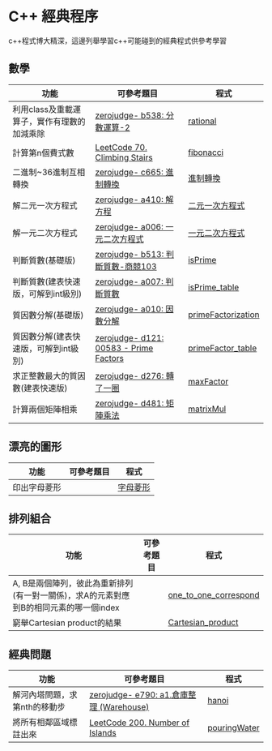 # C++ 經典程序
c++程式博大精深，這邊列舉學習c++可能碰到的經典程式供參考學習
## 數學
|功能|可參考題目| 程式|
| --- | --- | --- |
|利用class及重載運算子，實作有理數的加減乘除|[zerojudge- b538: 分數運算-2](https://zerojudge.tw/ShowProblem?problemid=b538)|[rational](https://github.com/FermatPredictor/classicalC_code/blob/master/rational.cpp)|
|計算第n個費式數|[LeetCode 70. Climbing Stairs](https://leetcode.com/problems/climbing-stairs/)|[fibonacci](https://github.com/FermatPredictor/classicalC_code/blob/master/fibonacci.cpp)|
|二進制~36進制互相轉換|[zerojudge- c665: 進制轉換](https://zerojudge.tw/ShowProblem?problemid=c665)|[進制轉換](https://github.com/FermatPredictor/classicalC_code/blob/master/%E9%80%B2%E5%88%B6%E8%BD%89%E6%8F%9B.cpp)|
|解二元一次方程式|[zerojudge- a410: 解方程](https://zerojudge.tw/ShowProblem?problemid=a410)|[二元一次方程式](https://github.com/FermatPredictor/classicalC_code/blob/master/%E4%BA%8C%E5%85%83%E4%B8%80%E6%AC%A1%E6%96%B9%E7%A8%8B%E5%BC%8F.cpp)|
|解一元二次方程式|[zerojudge- a006: 一元二次方程式](https://zerojudge.tw/ShowProblem?problemid=a006)|[一元二次方程式](https://github.com/FermatPredictor/classicalC_code/blob/master/%E4%B8%80%E6%AC%A1%E4%BA%8C%E6%AC%A1%E6%96%B9%E7%A8%8B%E5%BC%8F.cpp)|
|判斷質數(基礎版)|[zerojudge- b513: 判斷質數-商競103](https://zerojudge.tw/ShowProblem?problemid=b513)|[isPrime](https://github.com/FermatPredictor/classicalC_code/blob/master/isPrime.cpp)|
|判斷質數(建表快速版，可解到int級別)|[zerojudge- a007: 判斷質數](https://zerojudge.tw/ShowProblem?problemid=a007)|[isPrime_table](https://github.com/FermatPredictor/classicalC_code/blob/master/isPrime_table.cpp)|
|質因數分解(基礎版)|[zerojudge- a010: 因數分解](https://zerojudge.tw/ShowProblem?problemid=a010)|[primeFactorization](https://github.com/FermatPredictor/classicalC_code/blob/master/primeFactorization.cpp)|
|質因數分解(建表快速版，可解到int級別)|[zerojudge- d121: 00583 - Prime Factors](https://zerojudge.tw/ShowProblem?problemid=d121)|[primeFactor_table](https://github.com/FermatPredictor/classicalC_code/blob/master/primeFactor_table.cpp)|
|求正整數最大的質因數(建表快速版)|[zerojudge- d276: 轉了一圈](https://zerojudge.tw/ShowProblem?problemid=d276)|[maxFactor](https://github.com/FermatPredictor/classicalC_code/blob/master/maxFactor.cpp)|
|計算兩個矩陣相乘|[zerojudge- d481: 矩陣乘法](https://zerojudge.tw/ShowProblem?problemid=d481)|[matrixMul](https://github.com/FermatPredictor/classicalC_code/blob/master/matrixMul.cpp)|

## 漂亮的圖形
|功能|可參考題目| 程式|
| --- | --- | --- |
|印出字母菱形||[字母菱形](https://github.com/FermatPredictor/classicalC_code/blob/master/%E5%AD%97%E6%AF%8D%E8%8F%B1%E5%BD%A2.cpp)|

## 排列組合
|功能|可參考題目| 程式|
| --- | --- | --- |
|A, B是兩個陣列，彼此為重新排列(有一對一關係)，求A的元素對應到B的相同元素的哪一個index||[one_to_one_correspond](https://github.com/FermatPredictor/classicalC_code/blob/master/one_to_one_correspond.cpp)|
|窮舉Cartesian product的結果||[Cartesian_product](https://github.com/FermatPredictor/classicalC_code/blob/master/Cartesian_product.cpp)|

## 經典問題
|功能|可參考題目| 程式|
| --- | --- | --- |
|解河內塔問題，求第nth的移動步|[zerojudge- e790: a1.倉庫整理 (Warehouse)](https://zerojudge.tw/ShowProblem?problemid=e790)|[hanoi](https://github.com/FermatPredictor/classicalC_code/blob/master/hanoi.cpp)|
|將所有相鄰區域標註出來|[LeetCode 200. Number of Islands](https://leetcode.com/problems/number-of-islands/)|[pouringWater](https://github.com/FermatPredictor/classicalC_code/blob/master/pouringWater.cpp)|



